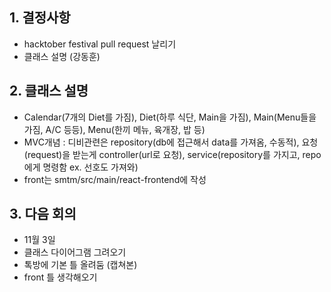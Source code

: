 ## 1. 결정사항
- hacktober festival pull request 날리기
- 클래스 설명 (강동훈)

## 2. 클래스 설명
- Calendar(7개의 Diet를 가짐), Diet(하루 식단, Main을 가짐), Main(Menu들을 가짐, A/C 등등), Menu(한끼 메뉴, 육개장, 밥 등)
- MVC개념 : 디비관련은 repository(db에 접근해서 data를 가져옴, 수동적), 요청(request)을 받는게 controller(url로 요청), service(repository를 가지고, repo에게 명령함 ex. 선호도 가져와)
- front는 smtm/src/main/react-frontend에 작성

## 3. 다음 회의
- 11월 3일
- 클래스 다이어그램 그려오기
- 톡방에 기본 틀 올려둠 (캡쳐본)
- front 틀 생각해오기
